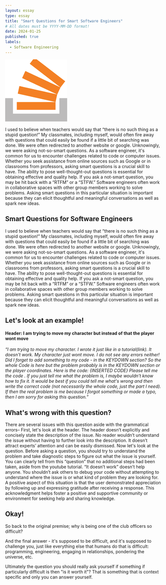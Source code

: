 ```yaml
---
layout: essay
type: essay
title: "Smart Questions for Smart Software Engineers"
# All dates must be YYYY-MM-DD format!
date: 2024-01-25
published: true
labels:
  - Software Engineering
---
```


<img width="200px" class="rounded float-start pe-4" src="../img/download.png">

I used to believe when teachers would say that “there is no such thing as a stupid question!” My classmates, including myself, would often fire away with questions that could easily be found if a little bit of searching was done. We were often redirected to another website or google. Unknowingly, we were asking not-so-smart questions.
As a software engineer, it's common for us to encounter challenges related to code or computer issues. Whether you seek assistance from online sources such as Google or in classrooms from professors, asking smart questions is a crucial skill to have. The ability to pose well-thought-out questions is essential for obtaining effective and quality help. If you ask a not-smart question, you may be hit back with a “RTFM” or a “STFW.” Software engineers often work in collaborative spaces with other group members working to solve problems. Asking smart questions in this particular situation is important because they can elicit thoughtful and meaningful conversations as well as spark new ideas. 


## Smart Questions for Software Engineers

I used to believe when teachers would say that “there is no such thing as a stupid question!” My classmates, including myself, would often fire away with questions that could easily be found if a little bit of searching was done. We were often redirected to another website or google. Unknowingly, we were asking not-so-smart questions.
As a software engineer, it's common for us to encounter challenges related to code or computer issues. Whether you seek assistance from online sources such as Google or in classrooms from professors, asking smart questions is a crucial skill to have. The ability to pose well-thought-out questions is essential for obtaining effective and quality help. If you ask a not-smart question, you may be hit back with a “RTFM” or a “STFW.” Software engineers often work in collaborative spaces with other group members working to solve problems. Asking smart questions in this particular situation is important because they can elicit thoughtful and meaningful conversations as well as spark new ideas. 


## Let's look at an example!

#### Header: I am trying to move my character but instead of that the player wont move

*“I am trying to move my character. I wrote it just like in a tutorial(link). It doesn't work. My character just wont move. I do not see any errors neither! Did I forget to add something to my code - in the KEYDOWN section? So the whole Code is here but the problem probably is in the KEYDOWN section or the player coordinates. Here is the code: 
{INSERTED CODE}
Please tell me the code . If you just tell me what the problem is, I maybe wouldn't know how to fix it. It would be best if you could tell me what's wrong and then write the correct code (not necessarily the whole code, just the part I need). If then the real problem is me because I forgot something or made a typo, then I am sorry for asking this question.”*


## What's wrong with this question?

There are several issues with this question aside with the grammatical errors– 
First, let's look at the header. The header doesn’t explicitly and concisely state the description of the issue. No reader wouldn’t understand the issue without having to further look into the description. It doesn’t attract experts’ attention and can be easily dismissed. 
Now let's look at the question. Before asking a question, you should try to understand the problem and take diagnostic steps to figure out what the issue is yourself. You can clearly tell from this “question” that no additional steps had been taken, aside from the youtube tutorial. 
“It doesn’t work” doesn’t help anyone. You shouldn’t ask others to debug your code without attempting to understand where the issue is or what kind of problem they are looking for. 
A positive aspect of this situation is that the user demonstrated appreciation by following up and expressing gratitude after receiving a response. This acknowledgment helps foster a positive and supportive community or environment for seeking help and sharing knowledge.


## Okay!

So back to the original premise; why is being one of the club officers so difficult?

And the final answer - it's supposed to be difficult, and it's supposed to challenge you, just like everything else that humans do that is difficult: programming, engineering, engaging in relationships, pondering the universe, etc.

Ultimately the question you should really ask yourself if something if particularly difficult is then "is it worth it"? That is something that is context specific and only you can answer yourself.
